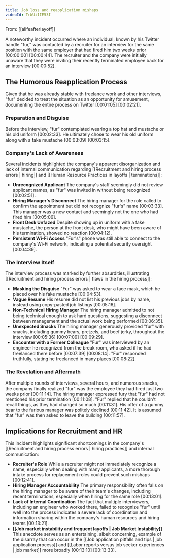 ```yaml
---
title: Job loss and reapplication mishaps
videoId: TrWUi1IE53I
---
```


From: [[alifeafterlayoff]] <br/> 

A noteworthy incident occurred where an individual, known by his Twitter handle "fur," was contacted by a recruiter for an interview for the same position with the same employer that had fired him two weeks prior <a class="yt-timestamp" data-t="00:00:00">[00:00:00]</a> <a class="yt-timestamp" data-t="00:00:44">[00:00:44]</a>. The recruiter and the company were initially unaware that they were inviting their recently terminated employee back for an interview <a class="yt-timestamp" data-t="00:00:52">[00:00:52]</a>.

## The Humorous Reapplication Process

Given that he was already stable with freelance work and other interviews, "fur" decided to treat the situation as an opportunity for amusement, documenting the entire process on Twitter <a class="yt-timestamp" data-t="00:01:05">[00:01:05]</a> <a class="yt-timestamp" data-t="00:02:21">[00:02:21]</a>.

### Preparation and Disguise
Before the interview, "fur" contemplated wearing a top hat and mustache or his old uniform <a class="yt-timestamp" data-t="00:02:33">[00:02:33]</a>. He ultimately chose to wear his old uniform along with a fake mustache <a class="yt-timestamp" data-t="00:03:09">[00:03:09]</a> <a class="yt-timestamp" data-t="00:03:15">[00:03:15]</a>.

### Company's Lack of Awareness
Several incidents highlighted the company's apparent disorganization and lack of internal communication regarding [[Recruitment and hiring process errors | hiring]] and [[Human Resource Practices in layoffs | terminations]]:
*   **Unrecognized Applicant** The company's staff seemingly did not review applicant names, as "fur" was invited in without being recognized <a class="yt-timestamp" data-t="00:02:51">[00:02:51]</a>.
*   **Hiring Manager's Disconnect** The hiring manager for the role called to confirm the appointment but did not recognize "fur's" name <a class="yt-timestamp" data-t="00:03:33">[00:03:33]</a>. This manager was a new contact and seemingly not the one who had fired him <a class="yt-timestamp" data-t="00:05:06">[00:05:06]</a>.
*   **Front Desk Unfazed** Despite showing up in uniform with a fake mustache, the person at the front desk, who might have been aware of his termination, showed no reaction <a class="yt-timestamp" data-t="00:04:12">[00:04:12]</a>.
*   **Persistent Wi-Fi Access** "Fur's" phone was still able to connect to the company's Wi-Fi network, indicating a potential security oversight <a class="yt-timestamp" data-t="00:04:39">[00:04:39]</a>.

### The Interview Itself
The interview process was marked by further absurdities, illustrating [[Recruitment and hiring process errors | flaws in the hiring process]]:
*   **Masking the Disguise** "Fur" was asked to wear a face mask, which he placed over his fake mustache <a class="yt-timestamp" data-t="00:04:53">[00:04:53]</a>.
*   **Vague Resume** His resume did not list his previous jobs by name, instead using copy-pasted job listings <a class="yt-timestamp" data-t="00:05:16">[00:05:16]</a>.
*   **Non-Technical Hiring Manager** The hiring manager admitted to not being technical enough to ask hard questions, suggesting a disconnect between management and the actual work being performed <a class="yt-timestamp" data-t="00:06:35">[00:06:35]</a>.
*   **Unexpected Snacks** The hiring manager generously provided "fur" with snacks, including gummy bears, pretzels, and beef jerky, throughout the interview <a class="yt-timestamp" data-t="00:05:36">[00:05:36]</a> <a class="yt-timestamp" data-t="00:07:09">[00:07:09]</a> <a class="yt-timestamp" data-t="00:09:29">[00:09:29]</a>.
*   **Encounter with a Former Colleague** "Fur" was interviewed by an engineer he recognized from the break room, who asked if he had freelanced there before <a class="yt-timestamp" data-t="00:07:39">[00:07:39]</a> <a class="yt-timestamp" data-t="00:08:14">[00:08:14]</a>. "Fur" responded truthfully, stating he freelanced in many places <a class="yt-timestamp" data-t="00:08:22">[00:08:22]</a>.

### The Revelation and Aftermath
After multiple rounds of interviews, several hours, and numerous snacks, the company finally realized "fur" was the employee they had fired just two weeks prior <a class="yt-timestamp" data-t="00:11:14">[00:11:14]</a>. The hiring manager expressed fury that "fur" had not mentioned his prior termination <a class="yt-timestamp" data-t="00:11:08">[00:11:08]</a>. "Fur" replied that he couldn't recall things, as they had changed so much <a class="yt-timestamp" data-t="00:11:31">[00:11:31]</a>. His offer of a gummy bear to the furious manager was politely declined <a class="yt-timestamp" data-t="00:11:42">[00:11:42]</a>. It is assumed that "fur" was then asked to leave the building <a class="yt-timestamp" data-t="00:11:57">[00:11:57]</a>.

## Implications for Recruitment and HR
This incident highlights significant shortcomings in the company's [[Recruitment and hiring process errors | hiring practices]] and internal communication:
*   **Recruiter's Role** While a recruiter might not immediately recognize a name, especially when dealing with many applicants, a more thorough intake process for replacement roles could prevent such mishaps <a class="yt-timestamp" data-t="00:12:41">[00:12:41]</a>.
*   **Hiring Manager Accountability** The primary responsibility often falls on the hiring manager to be aware of their team's changes, including recent terminations, especially when hiring for the same role <a class="yt-timestamp" data-t="00:13:01">[00:13:01]</a>.
*   **Lack of Internal Coordination** The fact that multiple interviewers, including an engineer who worked there, failed to recognize "fur" until well into the process indicates a severe lack of coordination and information sharing within the company's human resources and hiring teams <a class="yt-timestamp" data-t="00:13:21">[00:13:21]</a>.
*   **[[Job market instability and frequent layoffs | Job Market Instability]]** This anecdote serves as an entertaining, albeit concerning, example of the disarray that can occur in the [[Job application pitfalls and tips | job application process]] and [[Labor reports versus job seeker experiences | job market]] more broadly <a class="yt-timestamp" data-t="00:13:10">[00:13:10]</a> <a class="yt-timestamp" data-t="00:13:33">[00:13:33]</a>.